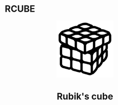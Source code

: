 # RCUBE
<div align="center">
<img src="doc/icon.png" style="width: 180px">
<h1>Rubik's cube</h1>
</div>